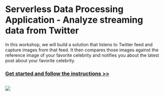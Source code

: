 # Serverless Data Processing Application - Analyze streaming data from Twitter

In this workshop, we will build a solution that listens to Twitter feed and capture images from that feed. It then compares those images against the reference image of your favorite celebrity and notifies you about the latest post about your favorite celebrity.


### [Get started and follow the instructions >>](Instructions.md)
##

![](media/architecture.png)

